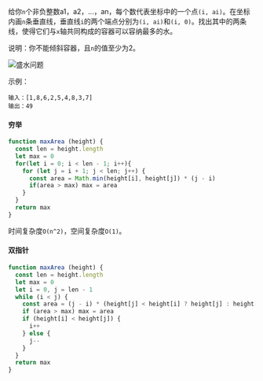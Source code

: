 给你`n`个非负整数a1，a2，...，an，每个数代表坐标中的一个点`(i, ai)`。在坐标内画`n`条垂直线，垂直线`i`的两个端点分别为`(i, ai)`和`(i, 0)`。找出其中的两条线，使得它们与`x`轴共同构成的容器可以容纳最多的水。

说明：你不能倾斜容器，且`n`的值至少为2。

![盛水问题](https://aliyun-lc-upload.oss-cn-hangzhou.aliyuncs.com/aliyun-lc-upload/uploads/2018/07/25/question_11.jpg)

示例：
```
输入：[1,8,6,2,5,4,8,3,7]
输出：49
```

#### 穷举
```js
function maxArea (height) {
  const len = height.length
  let max = 0
  for(let i = 0; i < len - 1; i++){
    for (let j = i + 1; j < len; j++) {
      const area = Math.min(height[i], height[j]) * (j - i)
      if(area > max) max = area
    }
  }
  return max
}
```

时间复杂度`O(n^2)`，空间复杂度`O(1)`。

#### 双指针
```js
function maxArea (height) {
  const len = height.length
  let max = 0
  let i = 0, j = len - 1
  while (i < j) {
    const area = (j - i) * (height[j] < height[i] ? height[j] : height[i])
    if (area > max) max = area
    if (height[i] < height[j]) {
      i++
    } else {
      j--
    }
  }
  return max
}
```
